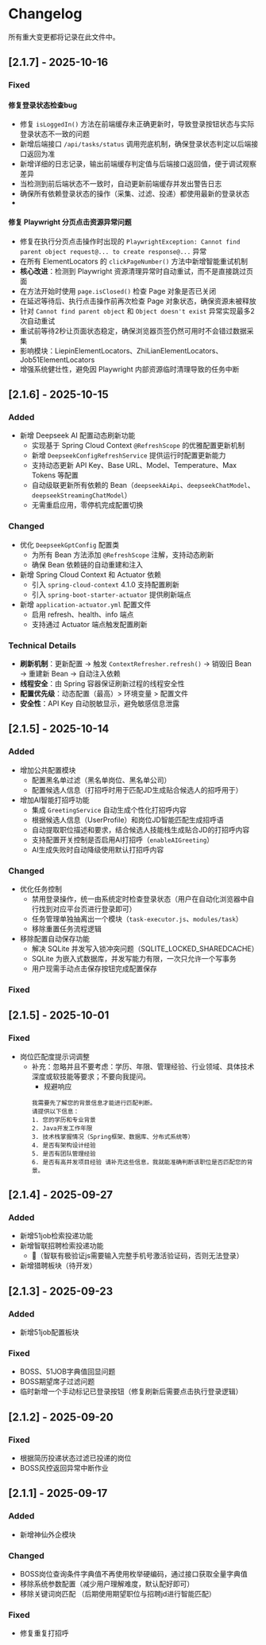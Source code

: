 # Changelog
所有重大变更都将记录在此文件中。

## [2.1.7] - 2025-10-16

### Fixed
#### 修复登录状态检查bug
  - 修复 `isLoggedIn()` 方法在前端缓存未正确更新时，导致登录按钮状态与实际登录状态不一致的问题
  - 新增后端接口 `/api/tasks/status` 调用兜底机制，确保登录状态判定以后端接口返回为准
  - 新增详细的日志记录，输出前端缓存判定值与后端接口返回值，便于调试观察差异
  - 当检测到前后端状态不一致时，自动更新前端缓存并发出警告日志
  - 确保所有依赖登录状态的操作（采集、过滤、投递）都使用最新的登录状态
  - 
#### 修复 Playwright 分页点击资源异常问题
  - 修复在执行分页点击操作时出现的 `PlaywrightException: Cannot find parent object request@... to create response@...` 异常
  - 在所有 ElementLocators 的 `clickPageNumber()` 方法中新增智能重试机制
  - **核心改进**：检测到 Playwright 资源清理异常时自动重试，而不是直接跳过页面
  - 在方法开始时使用 `page.isClosed()` 检查 Page 对象是否已关闭
  - 在延迟等待后、执行点击操作前再次检查 Page 对象状态，确保资源未被释放
  - 针对 `Cannot find parent object` 和 `Object doesn't exist` 异常实现最多2次自动重试
  - 重试前等待2秒让页面状态稳定，确保浏览器页签仍然可用时不会错过数据采集
  - 影响模块：LiepinElementLocators、ZhiLianElementLocators、Job51ElementLocators
  - 增强系统健壮性，避免因 Playwright 内部资源临时清理导致的任务中断

## [2.1.6] - 2025-10-15

### Added
- 新增 Deepseek AI 配置动态刷新功能
  - 实现基于 Spring Cloud Context `@RefreshScope` 的优雅配置更新机制
  - 新增 `DeepseekConfigRefreshService` 提供运行时配置更新能力
  - 支持动态更新 API Key、Base URL、Model、Temperature、Max Tokens 等配置
  - 自动级联更新所有依赖的 Bean（`deepseekAiApi`、`deepseekChatModel`、`deepseekStreamingChatModel`）
  - 无需重启应用，零停机完成配置切换

### Changed
- 优化 `DeepseekGptConfig` 配置类
  - 为所有 Bean 方法添加 `@RefreshScope` 注解，支持动态刷新
  - 确保 Bean 依赖链的自动重建和注入
- 新增 Spring Cloud Context 和 Actuator 依赖
  - 引入 `spring-cloud-context` 4.1.0 支持配置刷新
  - 引入 `spring-boot-starter-actuator` 提供刷新端点
- 新增 `application-actuator.yml` 配置文件
  - 启用 refresh、health、info 端点
  - 支持通过 Actuator 端点触发配置刷新

### Technical Details
- **刷新机制**：更新配置 → 触发 `ContextRefresher.refresh()` → 销毁旧 Bean → 重建新 Bean → 自动注入依赖
- **线程安全**：由 Spring 容器保证刷新过程的线程安全性
- **配置优先级**：动态配置（最高）> 环境变量 > 配置文件
- **安全性**：API Key 自动脱敏显示，避免敏感信息泄露

## [2.1.5] - 2025-10-14

### Added
- 增加公共配置模块
  - 配置黑名单过滤（黑名单岗位、黑名单公司）
  - 配置候选人信息（打招呼时用于匹配JD生成贴合候选人的招呼用于）
- 增加AI智能打招呼功能
  - 集成 `GreetingService` 自动生成个性化打招呼内容
  - 根据候选人信息（UserProfile）和岗位JD智能匹配生成招呼语
  - 自动提取职位描述和要求，结合候选人技能栈生成贴合JD的打招呼内容
  - 支持配置开关控制是否启用AI打招呼（`enableAIGreeting`）
  - AI生成失败时自动降级使用默认打招呼内容

### Changed
- 优化任务控制
  - 禁用登录操作，统一由系统定时检查登录状态（用户在自动化浏览器中自行找到对应平台页进行登录即可）
  - 任务管理单独抽离出一个模块（`task-executor.js`、`modules/task`）
  - 移除重置任务流程逻辑
- 移除配置自动保存功能
  - 解决 SQLite 并发写入锁冲突问题（SQLITE_LOCKED_SHAREDCACHE）
  - SQLite 为嵌入式数据库，并发写能力有限，一次只允许一个写事务
  - 用户现需手动点击保存按钮完成配置保存
  
### Fixed

## [2.1.5] - 2025-10-01
### Fixed
- 岗位匹配度提示词调整
  - 补充：忽略并且不要考虑：学历、年限、管理经验、行业领域、具体技术深度或软技能等要求；不要向我提问。
    - 规避响应
    ```text
    我需要先了解您的背景信息才能进行匹配判断。
    请提供以下信息：
    1. 您的学历和专业背景
    2. Java开发工作年限
    3. 技术栈掌握情况（Spring框架、数据库、分布式系统等）
    4. 是否有架构设计经验
    5. 是否有团队管理经验
    6. 是否有高并发项目经验 请补充这些信息，我就能准确判断该职位是否匹配您的背景。
    ``` 

## [2.1.4] - 2025-09-27
### Added
- 新增51job检索投递功能
- 新增智联招聘检索投递功能
  - 📢（智联有极验证js需要输入完整手机号激活验证码，否则无法登录）
- 新增猎聘板块（待开发）

## [2.1.3] - 2025-09-23
### Added
- 新增51job配置板块

### Fixed
- BOSS、51JOB字典值回显问题
- BOSS期望席子过滤问题
- 临时新增一个手动标记已登录按钮（修复刷新后需要点击执行登录逻辑）

## [2.1.2] - 2025-09-20

### Fixed
- 根据简历投递状态过滤已投递的岗位
- BOSS风控返回异常中断作业

## [2.1.1] - 2025-09-17
### Added
- 新增神仙外企模块

### Changed
- BOSS岗位查询条件字典值不再使用枚举硬编码，通过接口获取全量字典值
- 移除系统参数配置（减少用户理解难度，默认配好即可）
- 移除关键词岗匹配 （后期使用期望职位与招聘jd进行智能匹配）

### Fixed
- 修复重复打招呼

